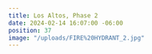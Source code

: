 ```yaml
---
title: Los Altos, Phase 2
date: 2024-02-14 16:07:00 -06:00
position: 37
image: "/uploads/FIRE%20HYDRANT_2.jpg"
---
```


